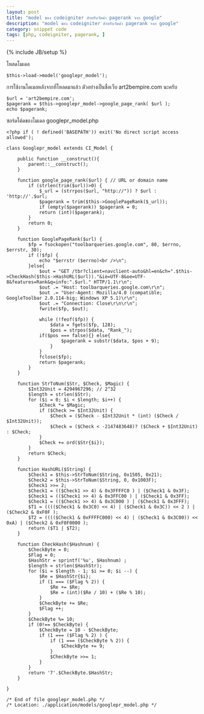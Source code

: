 ```yaml
---
layout: post
title: "model ของ codeigniter สำหรับวัดค่า pagerank จาก google"
description: "model ของ codeigniter สำหรับวัดค่า pagerank จาก google"
category: snippet code
tags: [php, codeigniter, pagerank, ]
---
```

{% include JB/setup %}

โหลดโมเดล

	$this->load->model('googlepr_model');
	
การใช้งานโดเมลหลังจากที่โหลดมาแล้ว ตัวอย่างเป็นชื่อเว็บ art2bempire.com นะครับ

	$url = 'art2bempire.com';
	$pagerank = $this->googlepr_model->google_page_rank( $url );
	echo $pagerank;

ซอร์ดโค้ดของโมเดล googlepr_model.php


	<?php if ( ! defined('BASEPATH')) exit('No direct script access allowed');
	
	class Googlepr_model extends CI_Model {
	
		public function __construct(){
			parent::__construct();
		}
		 
		function google_page_rank($url) { // URL or domain name
			if (strlen(trim($url))>0) {                      
				$_url = (strrpos($url, "http://")) ? $url : 'http://'.$url;             
				$pagerank = trim($this->GooglePageRank($_url));
				if (empty($pagerank)) $pagerank = 0;
				return (int)($pagerank);
			}
			return 0;
		}
	 
		function GooglePageRank($url) {
			$fp = fsockopen("toolbarqueries.google.com", 80, $errno, $errstr, 30);
			if (!$fp) {
				echo "$errstr ($errno)<br />\n";
			}else{
				$out = "GET /tbr?client=navclient-auto&hl=en&ch=".$this->CheckHash($this->HashURL($url))."&ie=UTF-8&oe=UTF-8&features=Rank&q=info:".$url." HTTP/1.1\r\n";
				$out .= "Host: toolbarqueries.google.com\r\n";
				$out .= "User-Agent: Mozilla/4.0 (compatible; GoogleToolbar 2.0.114-big; Windows XP 5.1)\r\n";
				$out .= "Connection: Close\r\n\r\n";
				fwrite($fp, $out);
		 
				while (!feof($fp)) {
					$data = fgets($fp, 128);
					$pos = strpos($data, "Rank_");
				if($pos === false){} else{
						$pagerank = substr($data, $pos + 9);                    
					}
				}
				fclose($fp);
				return $pagerank;
			}
		}
	 
		function StrToNum($Str, $Check, $Magic) {
			$Int32Unit = 4294967296; // 2^32
			$length = strlen($Str);
			for ($i = 0; $i < $length; $i++) {
				$Check *= $Magic;
				if ($Check >= $Int32Unit) {
					$Check = ($Check - $Int32Unit * (int) ($Check / $Int32Unit));
					$Check = ($Check < -2147483648)? ($Check + $Int32Unit) : $Check;
				}
				$Check += ord($Str{$i});
			}
			return $Check;
		}
	 
		function HashURL($String) {
			$Check1 = $this->StrToNum($String, 0x1505, 0x21);
			$Check2 = $this->StrToNum($String, 0, 0x1003F);
			$Check1 >>= 2;
			$Check1 = (($Check1 >> 4) & 0x3FFFFC0 ) | ($Check1 & 0x3F);
			$Check1 = (($Check1 >> 4) & 0x3FFC00 ) | ($Check1 & 0x3FF);
			$Check1 = (($Check1 >> 4) & 0x3C000 ) | ($Check1 & 0x3FFF);
			$T1 = (((($Check1 & 0x3C0) << 4) | ($Check1 & 0x3C)) << 2 ) | ($Check2 & 0xF0F );
			$T2 = (((($Check1 & 0xFFFFC000) << 4) | ($Check1 & 0x3C00)) << 0xA) | ($Check2 & 0xF0F0000 );
			return ($T1 | $T2);
		}
	 
		function CheckHash($Hashnum) {
			$CheckByte = 0;
			$Flag = 0;
			$HashStr = sprintf('%u', $Hashnum) ;
			$length = strlen($HashStr);
			for ($i = $length - 1; $i >= 0; $i --) {
				$Re = $HashStr{$i};
				if (1 === ($Flag % 2)) {
					$Re += $Re;
					$Re = (int)($Re / 10) + ($Re % 10);
				}
				$CheckByte += $Re;
				$Flag ++;
			}
			$CheckByte %= 10;
			if (0!== $CheckByte) {
				$CheckByte = 10 - $CheckByte;
				if (1 === ($Flag % 2) ) {
					if (1 === ($CheckByte % 2)) {
						$CheckByte += 9;
					}
					$CheckByte >>= 1;
				}
			}
			return '7'.$CheckByte.$HashStr;
		}
		 
	}
	 
	/* End of file googlepr_model.php */
	/* Location: ./application/models/googlepr_model.php */

